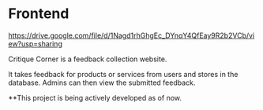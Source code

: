 # Frontend 
https://drive.google.com/file/d/1Nagd1rhGhgEc_DYnqY4QfEay9R2b2VCb/view?usp=sharing

Critique Corner is a feedback collection website.

It takes feedback for products or services from users and stores in the database. 
Admins can then view the submitted feedback.

**This project is being actively developed as of now. 
